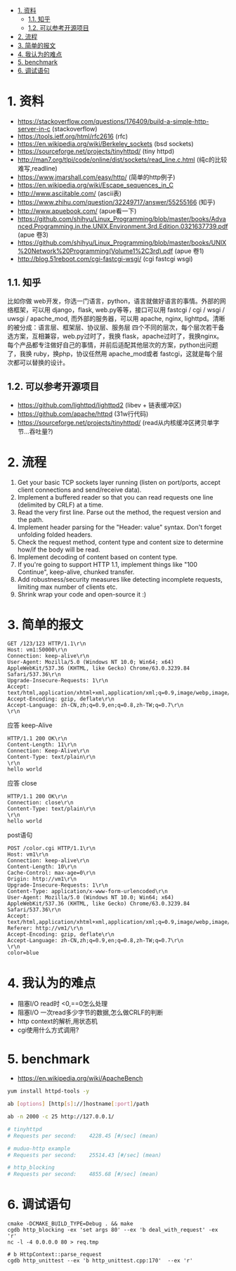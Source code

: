 <!-- TOC -->

- [1. 资料](#1-资料)
    - [1.1. 知乎](#11-知乎)
    - [1.2. 可以参考开源项目](#12-可以参考开源项目)
- [2. 流程](#2-流程)
- [3. 简单的报文](#3-简单的报文)
- [4. 我认为的难点](#4-我认为的难点)
- [5. benchmark](#5-benchmark)
- [6. 调试语句](#6-调试语句)

<!-- /TOC -->




<a id="markdown-1-资料" name="1-资料"></a>
# 1. 资料

* https://stackoverflow.com/questions/176409/build-a-simple-http-server-in-c (stackoverflow)
* https://tools.ietf.org/html/rfc2616 (rfc)
* https://en.wikipedia.org/wiki/Berkeley_sockets (bsd sockets)
* https://sourceforge.net/projects/tinyhttpd/ (tiny httpd)
* http://man7.org/tlpi/code/online/dist/sockets/read_line.c.html (纯c的比较难写,readline)
* https://www.jmarshall.com/easy/http/ (简单的http例子)
* https://en.wikipedia.org/wiki/Escape_sequences_in_C
* http://www.asciitable.com/ (ascii表)
* https://www.zhihu.com/question/32249717/answer/55255166 (知乎)
* http://www.apuebook.com/ (apue看一下)
* https://github.com/shihyu/Linux_Programming/blob/master/books/Advanced.Programming.in.the.UNIX.Environment.3rd.Edition.0321637739.pdf (apue 卷3)
* https://github.com/shihyu/Linux_Programming/blob/master/books/UNIX%20Network%20Programming(Volume1%2C3rd).pdf (apue 卷1)
* http://blog.51reboot.com/cgi-fastcgi-wsgi/ (cgi fastcgi wsgi)

<a id="markdown-11-知乎" name="11-知乎"></a>
## 1.1. 知乎
比如你做 web开发，你选一门语言，python，语言就做好语言的事情。外部的网络框架，可以用 django，flask, web.py等等，接口可以用 fastcgi / cgi / wsgi / uwsgi / apache_mod, 而外部的服务器，可以用 apache, nginx, lighttpd。清晰的被分成：语言层、框架层、协议层、服务层 四个不同的层次，每个层次若干备选方案，互相兼容，web.py过时了，我换 flask，apache过时了，我换nginx。每个产品都专注做好自己的事情，并前后适配其他层次的方案，python出问题了，我换 ruby，换php，协议任然用 apache_mod或者 fastcgi，这就是每个层次都可以替换的设计。


<a id="markdown-12-可以参考开源项目" name="12-可以参考开源项目"></a>
## 1.2. 可以参考开源项目

* https://github.com/lighttpd/lighttpd2 (libev + 链表缓冲区)
* https://github.com/apache/httpd (31w行代码)
* https://sourceforge.net/projects/tinyhttpd/ (read从内核缓冲区拷贝单字节...吞吐量?)

<a id="markdown-2-流程" name="2-流程"></a>
# 2. 流程

1. Get your basic TCP sockets layer running (listen on port/ports, accept client connections and send/receive data).
2. Implement a buffered reader so that you can read requests one line (delimited by CRLF) at a time.
3. Read the very first line. Parse out the method, the request version and the path.
4. Implement header parsing for the "Header: value" syntax. Don't forget unfolding folded headers.
5. Check the request method, content type and content size to determine how/if the body will be read.
6. Implement decoding of content based on content type.
7. If you're going to support HTTP 1.1, implement things like "100 Continue", keep-alive, chunked transfer.
8. Add robustness/security measures like detecting incomplete requests, limiting max number of clients etc.
9. Shrink wrap your code and open-source it :)


<a id="markdown-3-简单的报文" name="3-简单的报文"></a>
# 3. 简单的报文

```
GET /123/123 HTTP/1.1\r\n
Host: vm1:50000\r\n
Connection: keep-alive\r\n
User-Agent: Mozilla/5.0 (Windows NT 10.0; Win64; x64) AppleWebKit/537.36 (KHTML, like Gecko) Chrome/63.0.3239.84 Safari/537.36\r\n
Upgrade-Insecure-Requests: 1\r\n
Accept: text/html,application/xhtml+xml,application/xml;q=0.9,image/webp,image/apng,*/*;q=0.8\r\n
Accept-Encoding: gzip, deflate\r\n
Accept-Language: zh-CN,zh;q=0.9,en;q=0.8,zh-TW;q=0.7\r\n
\r\n
```

应答 keep-Alive
```
HTTP/1.1 200 OK\r\n
Content-Length: 11\r\n
Connection: Keep-Alive\r\n
Content-Type: text/plain\r\n
\r\n
hello world
```

应答 close
```
HTTP/1.1 200 OK\r\n
Connection: close\r\n
Content-Type: text/plain\r\n
\r\n
hello world
```


post语句
```
POST /color.cgi HTTP/1.1\r\n
Host: vm1\r\n
Connection: keep-alive\r\n
Content-Length: 10\r\n
Cache-Control: max-age=0\r\n
Origin: http://vm1\r\n
Upgrade-Insecure-Requests: 1\r\n
Content-Type: application/x-www-form-urlencoded\r\n
User-Agent: Mozilla/5.0 (Windows NT 10.0; Win64; x64) AppleWebKit/537.36 (KHTML, like Gecko) Chrome/63.0.3239.84 Safari/537.36\r\n
Accept: text/html,application/xhtml+xml,application/xml;q=0.9,image/webp,image/apng,*/*;q=0.8\r\n
Referer: http://vm1/\r\n
Accept-Encoding: gzip, deflate\r\n
Accept-Language: zh-CN,zh;q=0.9,en;q=0.8,zh-TW;q=0.7\r\n
\r\n
color=blue
```

<a id="markdown-4-我认为的难点" name="4-我认为的难点"></a>
# 4. 我认为的难点

* 阻塞I/O read时 <0,==0怎么处理
* 阻塞I/O 一次read多少字节的数据,怎么做CRLF的判断
* http context的解析,用状态机
* cgi使用什么方式调用?

<a id="markdown-5-benchmark" name="5-benchmark"></a>
# 5. benchmark

* https://en.wikipedia.org/wiki/ApacheBench

```bash
yum install httpd-tools -y

ab [options] [http[s]://]hostname[:port]/path

ab -n 2000 -c 25 http://127.0.0.1/

# tinyhttpd
# Requests per second:    4228.45 [#/sec] (mean)

# muduo-http example
# Requests per second:    25514.43 [#/sec] (mean)

# http_blocking
# Requests per second:    4855.68 [#/sec] (mean)
```

<a id="markdown-6-调试语句" name="6-调试语句"></a>
# 6. 调试语句

```
cmake -DCMAKE_BUILD_TYPE=Debug . && make
cgdb http_blocking -ex 'set args 80' --ex 'b deal_with_request' -ex 'r'
nc -l -4 0.0.0.0 80 > req.tmp

# b HttpContext::parse_request
cgdb http_unittest --ex 'b http_unittest.cpp:170'  --ex 'r'
```